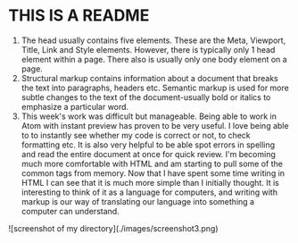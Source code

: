 <h1>THIS IS A README</h1>
<ol>
  <li>The head usually contains five elements. These are the Meta, Viewport, Title, Link and Style elements. However, there is typically only 1 head element within a page. There also is usually only one body element on a page.
  <li>Structural markup contains information about a document that breaks the text into paragraphs, headers etc. Semantic markup is used for more subtle changes to the text of the document-usually bold or italics to emphasize a particular word.
  <li>This week's work was difficult but manageable. Being able to work in Atom with instant preview has proven to be very useful. I love being able to to instantly see whether my code is correct or not, to check formatting etc. It is also very helpful to be able spot errors in spelling and read the entire document at once for quick review. I'm becoming much more comfortable with HTML and am starting to pull some of the common tags from memory. Now that I have spent some time writing in HTML I can see that it is much more simple than I initially thought. It is interesting to think of it as a language for computers, and writing with markup is our way of translating our language into something a computer can understand.
  </ol>
 ![screenshot of my directory](./images/screenshot3.png)
